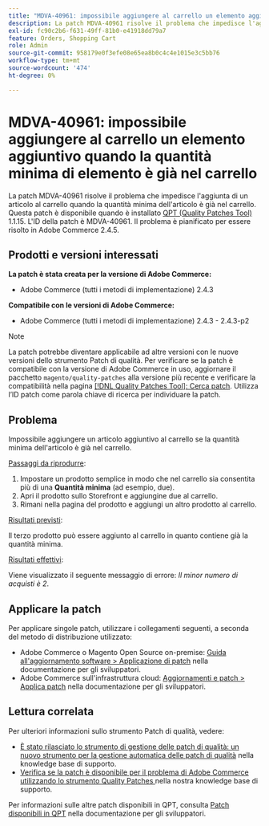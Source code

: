```yaml
---
title: "MDVA-40961: impossibile aggiungere al carrello un elemento aggiuntivo quando la quantità minima di elemento è già nel carrello"
description: La patch MDVA-40961 risolve il problema che impedisce l'aggiunta di un articolo al carrello quando la quantità minima dell'articolo è già nel carrello. Questa patch è disponibile quando è installato [Quality Patches Tool (QPT)](/help/announcements/adobe-commerce-announcements/magento-quality-patches-released-new-tool-to-self-serve-quality-patches.md) 1.1.15. L'ID della patch è MDVA-40961. Il problema è pianificato per essere risolto in Adobe Commerce 2.4.5.
exl-id: fc90c2b6-f631-49ff-81b0-e41918dd79a7
feature: Orders, Shopping Cart
role: Admin
source-git-commit: 958179e0f3efe08e65ea8b0c4c4e1015e3c5bb76
workflow-type: tm+mt
source-wordcount: '474'
ht-degree: 0%

---
```


# MDVA-40961: impossibile aggiungere al carrello un elemento aggiuntivo quando la quantità minima di elemento è già nel carrello

La patch MDVA-40961 risolve il problema che impedisce l&#39;aggiunta di un articolo al carrello quando la quantità minima dell&#39;articolo è già nel carrello. Questa patch è disponibile quando è installato [QPT (Quality Patches Tool)](/help/announcements/adobe-commerce-announcements/magento-quality-patches-released-new-tool-to-self-serve-quality-patches.md) 1.1.15. L&#39;ID della patch è MDVA-40961. Il problema è pianificato per essere risolto in Adobe Commerce 2.4.5.

## Prodotti e versioni interessati

**La patch è stata creata per la versione di Adobe Commerce:**

* Adobe Commerce (tutti i metodi di implementazione) 2.4.3

**Compatibile con le versioni di Adobe Commerce:**

* Adobe Commerce (tutti i metodi di implementazione) 2.4.3 - 2.4.3-p2

>[!NOTE]
>
>La patch potrebbe diventare applicabile ad altre versioni con le nuove versioni dello strumento Patch di qualità. Per verificare se la patch è compatibile con la versione di Adobe Commerce in uso, aggiornare il pacchetto `magento/quality-patches` alla versione più recente e verificare la compatibilità nella pagina [[!DNL Quality Patches Tool]: Cerca patch](https://devdocs.magento.com/quality-patches/tool.html#patch-grid). Utilizza l’ID patch come parola chiave di ricerca per individuare la patch.

## Problema

Impossibile aggiungere un articolo aggiuntivo al carrello se la quantità minima dell&#39;articolo è già nel carrello.

<u>Passaggi da riprodurre</u>:

1. Impostare un prodotto semplice in modo che nel carrello sia consentita più di una **Quantità minima** (ad esempio, due).
1. Apri il prodotto sullo Storefront e aggiungine due al carrello.
1. Rimani nella pagina del prodotto e aggiungi un altro prodotto al carrello.

<u>Risultati previsti</u>:

Il terzo prodotto può essere aggiunto al carrello in quanto contiene già la quantità minima.

<u>Risultati effettivi</u>:

Viene visualizzato il seguente messaggio di errore: *Il minor numero di acquisti è 2*.

## Applicare la patch

Per applicare singole patch, utilizzare i collegamenti seguenti, a seconda del metodo di distribuzione utilizzato:

* Adobe Commerce o Magento Open Source on-premise: [Guida all&#39;aggiornamento software > Applicazione di patch](https://devdocs.magento.com/guides/v2.4/comp-mgr/patching/mqp.html) nella documentazione per gli sviluppatori.
* Adobe Commerce sull&#39;infrastruttura cloud: [Aggiornamenti e patch > Applica patch](https://devdocs.magento.com/cloud/project/project-patch.html) nella documentazione per gli sviluppatori.

## Lettura correlata

Per ulteriori informazioni sullo strumento Patch di qualità, vedere:

* [È stato rilasciato lo strumento di gestione delle patch di qualità: un nuovo strumento per la gestione automatica delle patch di qualità](/help/announcements/adobe-commerce-announcements/magento-quality-patches-released-new-tool-to-self-serve-quality-patches.md) nella knowledge base di supporto.
* [Verifica se la patch è disponibile per il problema di Adobe Commerce utilizzando lo strumento Quality Patches ](/help/support-tools/patches-available-in-qpt-tool/check-patch-for-magento-issue-with-magento-quality-patches.md) nella nostra knowledge base di supporto.

Per informazioni sulle altre patch disponibili in QPT, consulta [Patch disponibili in QPT](https://devdocs.magento.com/quality-patches/tool.html#patch-grid) nella documentazione per gli sviluppatori.

